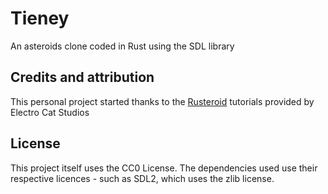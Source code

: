 # Tieney
An asteroids clone coded in Rust using the SDL library

## Credits and attribution
This personal project started thanks to the [Rusteroid](https://github.com/filtoid/rusteroids/tree/main) tutorials provided by Electro Cat Studios

## License
This project itself uses the CC0 License. The dependencies used use their respective licences - such as SDL2, which uses the zlib license.
